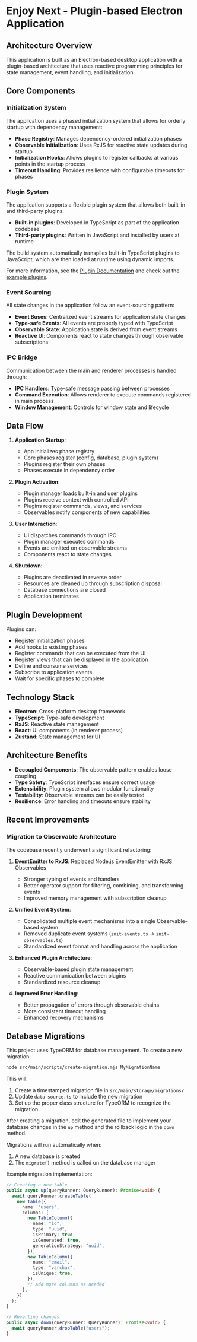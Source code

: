 # Enjoy Next - Plugin-based Electron Application

## Architecture Overview

This application is built as an Electron-based desktop application with a plugin-based architecture that uses reactive programming principles for state management, event handling, and initialization.

## Core Components

### Initialization System

The application uses a phased initialization system that allows for orderly startup with dependency management:

- **Phase Registry**: Manages dependency-ordered initialization phases
- **Observable Initialization**: Uses RxJS for reactive state updates during startup
- **Initialization Hooks**: Allows plugins to register callbacks at various points in the startup process
- **Timeout Handling**: Provides resilience with configurable timeouts for phases

### Plugin System

The application supports a flexible plugin system that allows both built-in and third-party plugins:

- **Built-in plugins**: Developed in TypeScript as part of the application codebase
- **Third-party plugins**: Written in JavaScript and installed by users at runtime

The build system automatically transpiles built-in TypeScript plugins to JavaScript, which are then loaded at runtime using dynamic imports.

For more information, see the [Plugin Documentation](./PLUGINS.md) and check out the [example plugins](./example-plugins/).

### Event Sourcing

All state changes in the application follow an event-sourcing pattern:

- **Event Buses**: Centralized event streams for application state changes
- **Type-safe Events**: All events are properly typed with TypeScript
- **Observable State**: Application state is derived from event streams
- **Reactive UI**: Components react to state changes through observable subscriptions

### IPC Bridge

Communication between the main and renderer processes is handled through:

- **IPC Handlers**: Type-safe message passing between processes
- **Command Execution**: Allows renderer to execute commands registered in main process
- **Window Management**: Controls for window state and lifecycle

## Data Flow

1. **Application Startup**:
   - App initializes phase registry
   - Core phases register (config, database, plugin system)
   - Plugins register their own phases
   - Phases execute in dependency order

2. **Plugin Activation**:
   - Plugin manager loads built-in and user plugins
   - Plugins receive context with controlled API
   - Plugins register commands, views, and services
   - Observables notify components of new capabilities

3. **User Interaction**:
   - UI dispatches commands through IPC
   - Plugin manager executes commands
   - Events are emitted on observable streams
   - Components react to state changes

4. **Shutdown**:
   - Plugins are deactivated in reverse order
   - Resources are cleaned up through subscription disposal
   - Database connections are closed
   - Application terminates

## Plugin Development

Plugins can:

- Register initialization phases
- Add hooks to existing phases
- Register commands that can be executed from the UI
- Register views that can be displayed in the application
- Define and consume services
- Subscribe to application events
- Wait for specific phases to complete

## Technology Stack

- **Electron**: Cross-platform desktop framework
- **TypeScript**: Type-safe development
- **RxJS**: Reactive state management
- **React**: UI components (in renderer process)
- **Zustand**: State management for UI

## Architecture Benefits

- **Decoupled Components**: The observable pattern enables loose coupling
- **Type Safety**: TypeScript interfaces ensure correct usage
- **Extensibility**: Plugin system allows modular functionality
- **Testability**: Observable streams can be easily tested
- **Resilience**: Error handling and timeouts ensure stability

## Recent Improvements

### Migration to Observable Architecture

The codebase recently underwent a significant refactoring:

1. **EventEmitter to RxJS**: Replaced Node.js EventEmitter with RxJS Observables
   - Stronger typing of events and handlers
   - Better operator support for filtering, combining, and transforming events
   - Improved memory management with subscription cleanup

2. **Unified Event System**:
   - Consolidated multiple event mechanisms into a single Observable-based system
   - Removed duplicate event systems (`init-events.ts` → `init-observables.ts`)
   - Standardized event format and handling across the application

3. **Enhanced Plugin Architecture**:
   - Observable-based plugin state management
   - Reactive communication between plugins
   - Standardized resource cleanup

4. **Improved Error Handling**:
   - Better propagation of errors through observable chains
   - More consistent timeout handling
   - Enhanced recovery mechanisms

## Database Migrations

This project uses TypeORM for database management. To create a new migration:

```bash
node src/main/scripts/create-migration.mjs MyMigrationName
```

This will:

1. Create a timestamped migration file in `src/main/storage/migrations/`
2. Update `data-source.ts` to include the new migration
3. Set up the proper class structure for TypeORM to recognize the migration

After creating a migration, edit the generated file to implement your database changes in the `up` method and the rollback logic in the `down` method.

Migrations will run automatically when:

1. A new database is created
2. The `migrate()` method is called on the database manager

Example migration implementation:

```typescript
// Creating a new table
public async up(queryRunner: QueryRunner): Promise<void> {
  await queryRunner.createTable(
    new Table({
      name: "users",
      columns: [
        new TableColumn({
          name: "id",
          type: "uuid",
          isPrimary: true,
          isGenerated: true,
          generationStrategy: "uuid",
        }),
        new TableColumn({
          name: "email",
          type: "varchar",
          isUnique: true,
        }),
        // Add more columns as needed
      ],
    })
  );
}

// Reverting changes
public async down(queryRunner: QueryRunner): Promise<void> {
  await queryRunner.dropTable("users");
}
```
